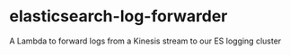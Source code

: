 # elasticsearch-log-forwarder

A Lambda to forward logs from a Kinesis stream to our ES logging cluster
